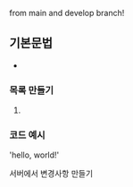 from main and develop branch!
## 기본문법

-



### 목록 만들기

1.



### 코드 예시



'hello, world!'

서버에서 변경사항 만들기
